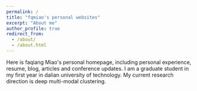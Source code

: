 ```yaml
---
permalink: /
title: "fqmiao's personal websites"
excerpt: "About me"
author_profile: true
redirect_from: 
  - /about/
  - /about.html
---
```


Here is faqiang Miao's personal homepage, including personal experience, resume, blog, articles and conference updates.
I am a graduate student in my first year in dalian university of technology. My current research direction is deep multi-modal clustering.
